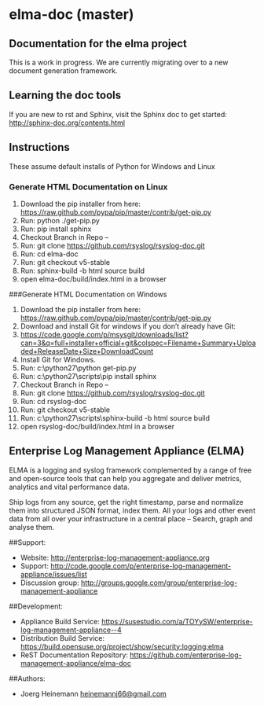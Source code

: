 elma-doc (master)
===============================

Documentation for the elma project
----------------------------------

This is a work in progress. We are currently migrating over to a new document
generation framework.

## Learning the doc tools

If you are new to rst and Sphinx, visit the Sphinx doc to get started:
http://sphinx-doc.org/contents.html

## Instructions

These assume default installs of Python for Windows and Linux

### Generate HTML Documentation on Linux

1.  Download the pip installer from here: https://raw.github.com/pypa/pip/master/contrib/get-pip.py
2.  Run: python ./get-pip.py
3.  Run: pip install sphinx
4.  Checkout Branch in Repo –
  1.  Run: git clone https://github.com/rsyslog/rsyslog-doc.git
  2.  Run: cd elma-doc
  3.  Run: git checkout v5-stable
5.  Run: sphinx-build -b html source build
6.  open elma-doc/build/index.html in a browser

###Generate HTML Documentation on Windows

1.  Download the pip installer from here: https://raw.github.com/pypa/pip/master/contrib/get-pip.py
2.  Download and install Git for windows if you don’t already have Git:
  1.  https://code.google.com/p/msysgit/downloads/list?can=3&q=full+installer+official+git&colspec=Filename+Summary+Uploaded+ReleaseDate+Size+DownloadCount
  2.  Install Git for Windows.
3.  Run: c:\python27\python get-pip.py
4.  Run: c:\python27\scripts\pip install sphinx
5.  Checkout Branch in Repo –
  1.  Run: git clone https://github.com/rsyslog/rsyslog-doc.git
  2.  Run: cd rsyslog-doc
  3.  Run: git checkout v5-stable
6.  Run: c:\python27\scripts\sphinx-build -b html source build
7. open rsyslog-doc/build/index.html in a browser

Enterprise Log Management Appliance (ELMA)
------------------------------------------

ELMA is a logging and syslog framework complemented by a range of free and open-source tools that can help you aggregate and deliver metrics, analytics and vital performance data.

Ship logs from any source, get the right timestamp, parse and normalize them into structured JSON format, index them.
All your logs and other event data from all over your infrastructure in a central place – Search, graph and analyse them.

##Support:

- Website: http://enterprise-log-management-appliance.org
- Support: http://code.google.com/p/enterprise-log-management-appliance/issues/list
- Discussion group: http://groups.google.com/group/enterprise-log-management-appliance

##Development:

- Appliance Build Service: https://susestudio.com/a/TOYySW/enterprise-log-management-appliance--4
- Distribution Build Service: https://build.opensuse.org/project/show/security:logging:elma
- ReST Documentation Repository: https://github.com/enterprise-log-management-appliance/elma-doc

##Authors:

- Joerg Heinemann <heinemannj66@gmail.com>
